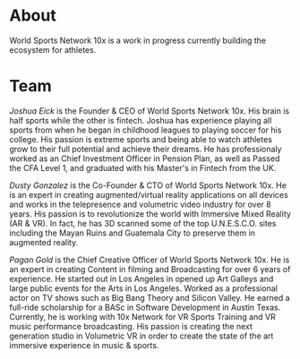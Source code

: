 # About

World Sports Network 10x is a work in progress currently building the ecosystem for athletes.

# Team
*Joshua Eick* is the Founder & CEO of World Sports Network 10x. His brain is half sports while the other is fintech. Joshua has experience playing all sports from when he began in childhood leagues to playing soccer for his college. His passion is extreme sports and being able to watch athletes grow to their full potential and achieve their dreams. He has professionaly worked as an Chief Investment Officer in Pension Plan, as well as Passed the CFA Level 1, and graduated with his Master's in Fintech from the UK. 

*Dusty Gonzalez* is the Co-Founder & CTO of World Sports Network 10x. He is an expert in creating augmented/virtual reality applications on all devices and works in the telepresence and volumetric video industry for over 8 years. His passion is to revolutionize the world with Immersive Mixed Reality (AR & VR). In fact, he has 3D scanned some of the top U.N.E.S.C.O. sites including the Mayan Ruins and Guatemala City to preserve them in augmented reality.

*Pagan Gold* is the Chief Creative Officer of World Sports Network 10x. He is an expert in creating Content in filming and Broadcasting for over 6 years of experience. He started out in Los Angeles in opened up Art Galleys and large public events for the Arts in Los Angeles. Worked as a professional actor on TV shows such as Big Bang Theory and Silicon Valley. He earned a full-ride scholarship for a BASc in Software Development in Austin Texas. Currently, he is working with 10x Network for VR Sports Training and VR music performance broadcasting. His passion is creating the next generation studio in Volumetric VR in order to create the state of the art immersive experience in music & sports.

